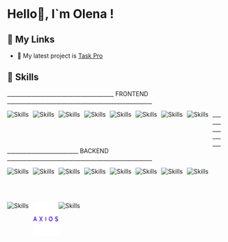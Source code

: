 # Hello👋, I`m Olena !

## 📲 My Links
- 🎨 My latest project is [Task Pro](https://alexandrbig1.github.io/task-pro/)

## 🔨 Skills

 _______________________________________    FRONTEND   _____________________________________________________
 
<img src="https://cdn.jsdelivr.net/gh/devicons/devicon/icons/html5/html5-original.svg" alt="Skills" align="left" width="60" height="80"/><img src="https://cdn.jsdelivr.net/gh/devicons/devicon/icons/css3/css3-original.svg" alt="Skills" align="left" width="60" height="80"/><img src="https://cdn.jsdelivr.net/gh/devicons/devicon/icons/sass/sass-original.svg" alt="Skills" align="left" width="60" height="80"/><img src="https://cdn.jsdelivr.net/gh/devicons/devicon/icons/javascript/javascript-original.svg" alt="Skills" align="left" width="60" height="80"/><img src="https://cdn.jsdelivr.net/gh/devicons/devicon/icons/typescript/typescript-original.svg" alt="Skills" align="left" width="60" height="80"/><img src="https://cdn.jsdelivr.net/gh/devicons/devicon/icons/react/react-original.svg" alt="Skills" align="left" width="60" height="80"/><img src="https://cdn.jsdelivr.net/gh/devicons/devicon/icons/redux/redux-original.svg" alt="Skills" align="left" width="60" height="80"/><img src="https://cdn.jsdelivr.net/gh/devicons/devicon/icons/nextjs/nextjs-original.svg" alt="Skills" align="left" width="60" height="80"/>  

_________________________________________    BACKEND    _____________________________________________________

<img src="https://cdn.jsdelivr.net/gh/devicons/devicon/icons/nodejs/nodejs-original.svg" alt="Skills" align="left" width="60" height="80"/><img src="https://cdn.jsdelivr.net/gh/devicons/devicon/icons/express/express-original.svg" alt="Skills" align="left" width="60" height="80"/><img src="https://cdn.jsdelivr.net/gh/devicons/devicon/icons/mongodb/mongodb-original.svg" alt="Skills" align="left" width="60" height="80"/><img src="https://cdn.jsdelivr.net/gh/devicons/devicon/icons/vscode/vscode-original.svg" alt="Skills" align="left" width="60" height="80"/><img src="https://cdn.jsdelivr.net/gh/devicons/devicon/icons/slack/slack-original.svg" alt="Skills" align="left" width="60" height="80"/><img src="https://cdn.jsdelivr.net/gh/devicons/devicon/icons/figma/figma-original.svg" alt="Skills" align="left" width="60" height="80"/><img src="https://cdn.jsdelivr.net/gh/devicons/devicon/icons/git/git-original.svg" alt="Skills" align="left" width="60" height="80"/><img src="https://cdn.jsdelivr.net/gh/devicons/devicon/icons/github/github-original.svg" alt="Skills" align="left" width="60" height="80"/><img src="https://cdn.jsdelivr.net/gh/devicons/devicon/icons/trello/trello-plain.svg" alt="Skills" align="left" width="60" height="80"/><img src="https://github.com/devicons/devicon/blob/v2.16.0/icons/axios/axios-plain-wordmark.svg" alt="Skills" align="left" width="60" height="80"/><img src="https://cdn.jsdelivr.net/gh/devicons/devicon/icons/webpack/webpack-original.svg" alt="Skills" align="left" width="60" height="80"/>  


